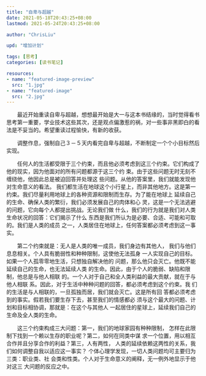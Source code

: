 ```yaml
---
title: "自卑与超越"
date: 2021-05-18T20:43:25+08:00
lastmod: 2021-05-24T20:43:25+08:00

author: "ChrisLiu"

upd: "增加计划"

tags: [思考]
categories: [读书笔记]

resources:
- name: "featured-image-preview"
  src: "1.jpg"
- name: "featured-image"
  src: "2.jpg"
---
```


<!--more-->

&emsp;&emsp;最近开始重读自卑与超越，想想最开始是大一与这本书结缘的，当时觉得看书思考第一重要，学业技术这些其次，还是观点偏激惹的祸，对一些事非黑即白的看法是不妥当的。希望重读过程愉快，有新的收获。

　　调整作息，强制自己３－５天内看完自卑与超越，不断制定一个个小目标然后实现。

　　任何人的生活都受限于三个约束，而且他必须考虑到这三个约束。它们构成了他的现实，因为他面对的所有问题都源于这三个约
束。由于这些问题无时无刻不缠绕他，他因此总是被迫回答并处理这
些问题。从他的答案里，我们就能发现他对生命意义的看法。
我们都生活在地球这个小行星上，而非其他地方。这是第一约束。我们尽量利用地球上的各种资源和限制而生存。为了能在地球上
延续自己的生命、确保人类的繁衍，我们必须发展自己的肉体和心
灵，这是一个无法逃避的问题，它向每个人都提出挑战。无论我们做
什么，我们的行为就是我们对人类生命状况的回答：它们揭示了什么
东西是我们所认为是必要、合适、可能和可取的。我们是人类的成员
之一，人类居住在地球上，任何答案都必须考虑到这一事实。

　　第二个约束就是：无人是人类的唯一成员，我们身边有其他人，
我们与他们息息相关。个人具有脆弱性和种种限制，这使他无法孤身
一人实现自己的目标。如果一个人孤零零地生活，只想独自解决他的
问题，那么他只会灭亡。他既不能延续自己的生命，也无法延续人类
的生命。因此，由于个人的脆弱、缺陷和限制，他总是与他人相联
的。一个人对于自己和全人类利益的最大贡献，就在于与他人相联
系。因此，对于生活中种种问题的回答，都必须考虑到这个约束。我
们的生活是与人相联的，一旦孤独而居，我们就会灭亡。这是所有回
答都必须考虑到的事实。假若我们要生存下去，甚至我们的情感都必
须与这个最大的问题、计划和目标相协调，那就是：在这个与其他人
一起居住的星球上，延续我们自己的生命及全人类的生命。

　　这三个约束构成三大问题：第一，我们的地球家园有种种限制，
怎样在此限制下找到一个赖以生存的职业呢？第二，如何在同类中谋
求一个位置，用以相互合作并且分享合作的利益？第三，人有两性，
人类的延续依赖这两性的关系，我们如何调整自我以适应这一事实？
个体心理学发现，一切人类问题均可主要归为三类：职业类、社
会类和性类。个人对于生命意义的阐释，无一例外地显示于他对这三
大问题的反应之中。